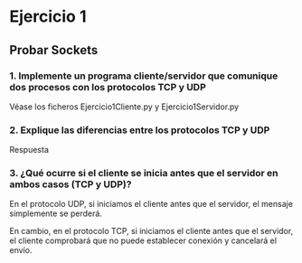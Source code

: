 # Ejercicio 1
## Probar Sockets
### 1. Implemente un programa cliente/servidor que comunique dos procesos con los protocolos TCP y UDP
Véase los ficheros Ejercicio1Cliente.py y Ejercicio1Servidor.py

### 2. Explique las diferencias entre los protocolos TCP y UDP
Respuesta

### 3. ¿Qué ocurre si el cliente se inicia antes que el servidor en ambos casos (TCP y UDP)?
En el protocolo UDP, si iniciamos el cliente antes que el servidor, el mensaje simplemente se perderá.

En cambio, en el protocolo TCP, si iniciamos el cliente antes que el servidor, 
el cliente comprobará que no puede establecer conexión y cancelará el envío.